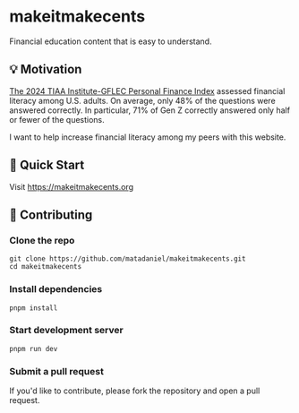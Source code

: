 # makeitmakecents

Financial education content that is easy to understand.

## 💡 Motivation

[The 2024 TIAA Institute-GFLEC Personal Finance Index](https://gflec.org/wp-content/uploads/2024/04/TIAA_GFLEC_Report_PFin_April2024_07.pdf)
assessed financial literacy among U.S. adults.
On average, only 48% of the questions were answered correctly.
In particular, 71% of Gen Z correctly answered only half or fewer of the questions.

I want to help increase financial literacy among my peers with this website.

## 🚀 Quick Start

Visit <https://makeitmakecents.org>

## 🤝 Contributing

### Clone the repo

```shell
git clone https://github.com/matadaniel/makeitmakecents.git
cd makeitmakecents
```

### Install dependencies

```shell
pnpm install
```

### Start development server

```shell
pnpm run dev
```

### Submit a pull request

If you'd like to contribute, please fork the repository and open a pull request.
